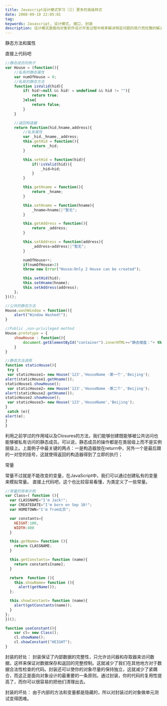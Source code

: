 ```yaml
---
title: Javascript设计模式学习（三）更多的高级样式
date: 2008-09-10 22:05:01
tag: 
keywords: Javascript, 设计模式, 接口, 封装
description: 设计模式是面向对象软件设计开发过程中用来解决特定问题的简介而优雅的解决方案，本文是Javascript设计模式的第一篇的续篇，介绍如何通过设计模式实现封装和信息隐藏。
---
```



静态方法和属性

直接上代码吧
```javascript
//静态成员的例子
var House = (function(){
	//私有的静态属性
	var numOfHouse = 0;
	//私有的静态方法
	function isValid(hid){
		if( hid!=null && hid! = undefined && hid != ""){
			return true;
		}else{
			return false;
		}
	}

	//返回构造器
	return function(hid,hname,address){
		//私有属性
		var _hid,_hname,_address;
		this.getHid = function(){
			return _hid;
		}

		this.setHid = function(hid){
			if(!isValid(hid)){
				_hid=hid;
			}
		}

		this.getHname = function(){
			return _hname;
		}

		this.setHname = function(hname){
			_hname=hname||"暂无";
		}

		this.getAddress = function(){
			return _address;
		}

		this.setAddress = function(address){
			_address=address||"暂无";
		}

		numOfHouse++;
		if(numOfHouse>2)
		throw new Error("House:Only 2 House can be created");

		this.setHid(hid);
		this.setHname(hname);
		this.setAddress(address);
	};
})();

//公共的静态方法
House.washWindow = function(){
	alert("Window Washed!");
}

//Public ,non-privileged method
House.prototype = {
	showHouse : function(){
		document.getElementById("container").innerHTML+="静态楼盘："+ this.getHname()+"<br />";
	}
}

//静态方法调用
function staticHouse(){
 try {
 var staticHouse1= new House('123','HouseName -第一个','Beijing');
alert(staticHouse1.getHname());
staticHouse1.showHouse();
 var staticHouse2= new House('123','HouseName -第二个','Beijing');
alert(staticHouse2.getHname());
staticHouse2.showHouse();
 var staticHouse3= new House('123','HouseName','Beijing');
}
 catch (e){
alert(e);
}
}
```

利用之前学过的作用域以及Closures的方法，我们能够创建既能够被公共访问也能够被私有访问的静态成员。可以说，静态成员的操作都是在类层级上而不是实例层级上。上面例子中最关键的两点：一是构造器放在return中，另外一个是最后跟的一对空的括号，这就使得返回的构造器得到了立即的执行；

常量

常量不过就是不能改变的变量，在JavaScript中，我们可以通过创建私有的变量来模拟常量。
直接上代码吧，这个也比较容易看懂，为类定义了一些常量。


```javascript
//常量的简单示例
var Class=( function (){
  var CLASSNAME="I'm Jack!";
  var CREATEDATE="I'm born on Sep 10!";
  var HOMETOWN="I'm from北京";

  var constants={
    HEIGHT:100,
    WIDTH:400
  }

  this.getName= function (){
    return CLASSNAME;
  }

  this.getConstants= function (name){
    return constants[name];
  }

  return  function (){
    this.showName= function (){
      alert(getName());
  };

  this.showConstant= function (name){
    alert(getConstants(name));
  }
};
})();

function useConstant(){
	var cl= new Class();
	cl.showName();
	cl.showConstant("HEIGHT");
}
```

封装的好处：
封装保证了内部数据的完整性，只允许访问器和存取器来访问数据，这样来保证对数据保存和返回的完整控制。这就减少了我们在其他地方对于数据合法性检查的代码。封装还可以使你的对象尽量的保持独立，这就减少了紧耦合，而这正是面向对象设计的最重要的一条原则。通过封装，你的代码的复用性提高了，而你可以很容易的把他们清理出去。

封装的坏处：
由于内部的方法和变量都是隐藏的，所以对封装过的对象做单元测试变得困难。












